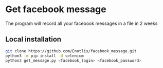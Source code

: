 # Get facebook message

The program will record all your facebook messages in a file in 2 weeks

## Local installation

```bash
git clone https://github.com/Enotlis/facebook_message.git
python3 -m pip install -U selenium
python3 get_message.py <facebook_login> <facebook_password>
```
